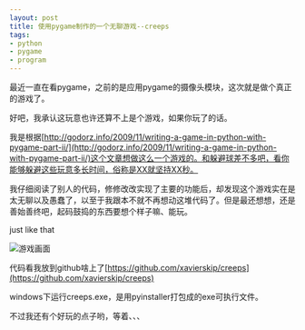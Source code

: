 ```yaml
---
layout: post
title: 使用pygame制作的一个无聊游戏--creeps
tags: 
- python
- pygame
- program
---
```


最近一直在看pygame，之前的是应用pygame的摄像头模块，这次就是做个真正的游戏了。

好吧，我承认这玩意也许还算不上是个游戏，如果你玩了的话。

我是根据[http://godorz.info/2009/11/writing-a-game-in-python-with-pygame-part-ii/](http://godorz.info/2009/11/writing-a-game-in-python-with-pygame-part-ii/)这个文章想做这么一个游戏的。和躲避球差不多吧，看你能够躲避这些玩意多长时间，俗称是XX就坚持XX秒。

我仔细阅读了别人的代码，修修改改实现了主要的功能后，却发现这个游戏实在是太无聊以及愚蠢了，以至于我跟本不就不再想动这堆代码了。但是最还想想，还是善始善终吧，起码鼓捣的东西要想个样子嘛、能玩。

just like that

![游戏画面](https://f.skip2.top/i/0b218b25707c7ff834d2902a1cea3f2fe21c27701e586c7f98356fb9feab39a7.jpg)

代码看我放到github啥上了[https://github.com/xavierskip/creeps](https://github.com/xavierskip/creeps)

windows下运行creeps.exe，是用pyinstaller打包成的exe可执行文件。


不过我还有个好玩的点子哟，等着、、、